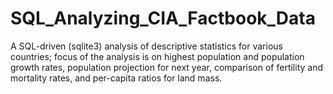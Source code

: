 # SQL_Analyzing_CIA_Factbook_Data
A SQL-driven (sqlite3) analysis of descriptive statistics for various countries; focus of the analysis is on highest population and population growth rates, population projection for next year, comparison of fertility and mortality rates, and per-capita ratios for land mass.
